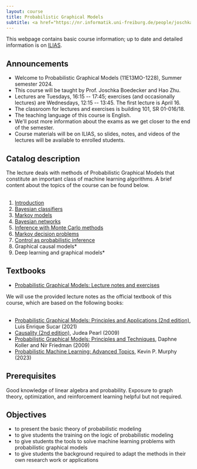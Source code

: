 ```yaml
---
layout: course
title: Probabilistic Graphical Models
subtitle: <a href="https://nr.informatik.uni-freiburg.de/people/joschka-boedecker">Prof. Joschka Boedecker</a>, <a href="https://nr.informatik.uni-freiburg.de/people/hao-zhu">Hao Zhu</a>
---
```


This webpage contains basic course information; up to date and detailed information is on <a href="https://ilias.uni-freiburg.de/ilias.php?ref_id=3444901&cmdClass=ilrepositorygui&cmdNode=zm&baseClass=ilrepositorygui">ILIAS</a>.

## Announcements

* Welcome to Probabilistic Graphical Models (11E13MO-1228), Summer semester 2024.
* This course will be taught by Prof. Joschka Boedecker and Hao Zhu.
* Lectures are Tuesdays, 16:15 -- 17:45; exercises (and occasionally lectures) are Wednesdays, 12:15 -- 13:45. The first lecture is April 16.
* The classroom for lectures and exercises is building 101, SR 01-016/18.
* The teaching language of this course is English.
* We'll post more information about the exams as we get closer to the end of the semester.
* Course materials will be on ILIAS, so slides, notes, and videos of the lectures will be available to enrolled students.

## Catalog description

The lecture deals with methods of Probabilistic Graphical Models that constitute an important class of machine learning algorithms. A brief content about the topics of the course can be found below.
<br/><br/>

1. <a href="/pdf/pgm_course/ch1.pdf">Introduction</a>
2. <a href="/pdf/pgm_course/ch2.pdf">Bayesian classifiers</a>
3. <a href="/pdf/pgm_course/ch3.pdf">Markov models</a>
4. <a href="/pdf/pgm_course/ch4.pdf">Bayesian networks</a>
5. <a href="/pdf/pgm_course/a1.pdf">Inference with Monte Carlo methods</a>
6. <a href="/pdf/pgm_course/ch5.pdf">Markov decision problems</a>
7. <a href="/pdf/pgm_course/ch6.pdf">Control as probabilistic inference</a>
8. Graphical causal models*
9. Deep learning and graphical models*

## Textbooks

* <a href="/pdf/pgm_course/pgm_notes.pdf">Probabilistic Graphical Models: Lecture notes and exercises</a>

We will use the provided lecture notes as the official textbook of this course, which are based on the following books:
<br/><br/>

* <a href="https://link.springer.com/book/10.1007/978-3-030-61943-5">Probabilistic Graphical Models: Principles and Applications (2nd edition)</a>, Luis Enrique Sucar (2021)
* <a href="http://bayes.cs.ucla.edu/BOOK-2K">Causality (2nd edition)</a>, Judea Pearl (2009)
* <a href="https://mitpress.mit.edu/9780262013192/probabilistic-graphical-models">Probabilistic Graphical Models: Principles and Techniques</a>, Daphne Koller and Nir Friedman (2009)
* <a href="https://probml.github.io/pml-book/book2.html">Probabilistic Machine Learning: Advanced Topics</a>, Kevin P. Murphy (2023)

## Prerequisites

Good knowledge of linear algebra and probability. Exposure to graph theory, optimization, and reinforcement learning helpful but not required.

## Objectives

* to present the basic theory of probabilistic modeling
* to give students the training on the logic of probabilistic modeling
* to give students the tools to solve machine learning problems with probabilistic graphical models
* to give students the background required to adapt the methods in their own research work or applications
